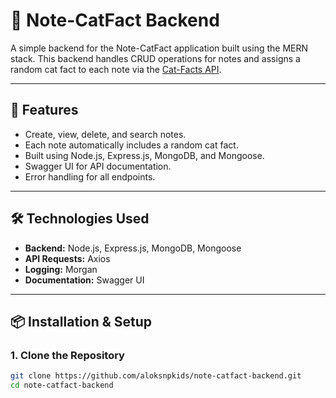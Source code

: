 # 📝 Note-CatFact Backend

A simple backend for the Note-CatFact application built using the MERN stack. This backend handles CRUD operations for notes and assigns a random cat fact to each note via the [Cat-Facts API](https://catfact.ninja/fact).

---

## 🚀 Features

- Create, view, delete, and search notes.
- Each note automatically includes a random cat fact.
- Built using Node.js, Express.js, MongoDB, and Mongoose.
- Swagger UI for API documentation.
- Error handling for all endpoints.

---

## 🛠️ Technologies Used

- **Backend:** Node.js, Express.js, MongoDB, Mongoose
- **API Requests:** Axios
- **Logging:** Morgan
- **Documentation:** Swagger UI

---

## 📦 Installation & Setup

### 1. Clone the Repository

```bash
git clone https://github.com/aloksnpkids/note-catfact-backend.git
cd note-catfact-backend
